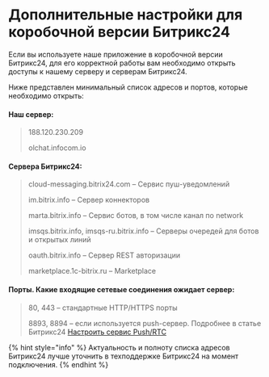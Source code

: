 # Дополнительные настройки для коробочной версии Битрикс24

Если вы используете наше приложение в коробочной версии Битрикс24, для его корректной работы вам необходимо открыть доступы к нашему серверу и серверам Битрикс24.

Ниже представлен минимальный список адресов и портов, которые необходимо открыть:

#### Наш сервер:

> 188.120.230.209
>
> olchat.infocom.io

#### Сервера Битрикс24:

> cloud-messaging.bitrix24.com – Сервис пуш-уведомлений
>
> im.bitrix.info – Сервер коннекторов
>
> marta.bitrix.info – Сервис ботов, в том числе канал по network
>
> imsqs.bitrix.info, imsqs-ru.bitrix.info – Серверы очередей для ботов и открытых линий
>
> oauth.bitrix.info – Сервер REST авторизации
>
> marketplace.1c-bitrix.ru – Marketplace

#### Порты. Какие входящие сетевые соединения ожидает сервер:

> 80, 443 – стандартные HTTP/HTTPS порты
>
> 8893, 8894 – если используется push-сервер. Подробнее в статье Битрикс24 [Настроить сервис Push/RTC](https://dev.1c-bitrix.ru/learning/course/?COURSE\_ID=37\&CHAPTER\_ID=09377\&LESSON\_PATH=3908.8809.9377)

{% hint style="info" %}
Актуальность и полноту списка адресов Битрикс24 лучше уточнить в техподдержке Битрикс24 на момент подключения.
{% endhint %}

